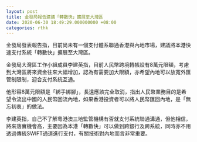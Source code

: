 ```yaml
---
layout: post
title: 金發局報告建議「轉數快」擴展至大灣區
date: 2020-06-30 18:49:29.000000000 +08:00
categories: rthk
---
```


金發局發表報告指，目前尚未有一個支付體系聯通香港與內地市場，建議將本港快速支付系統「轉數快」擴展至大灣區。

金發局大灣區工作小組成員李建英指，目前人民幣跨境轉帳設有8萬元限額，考慮到大灣區將來資金往來大幅增加，認為有需要加大限額，亦希望內地可以放寬外匯管制限制，迎合支付系統互通。

他形容8萬元限額是「綁手綁腳」，長遠應該完全取消，指出人民幣業務目的是希望令流出中國的人民幣回流內地，如果香港投資者可以將人民幣匯回內地，是「無忘初衷」的做法。

李建英指，自己不了解粵港澳三地監管機構有否就支付系統聯通溝通，但他相信，將來落實機會高，主要因為本港「轉數快」可以做到跨銀行及跨系統，同時亦不用透過傳統SWIFT通道進行支付，有關技術對內地而言非常重要。
